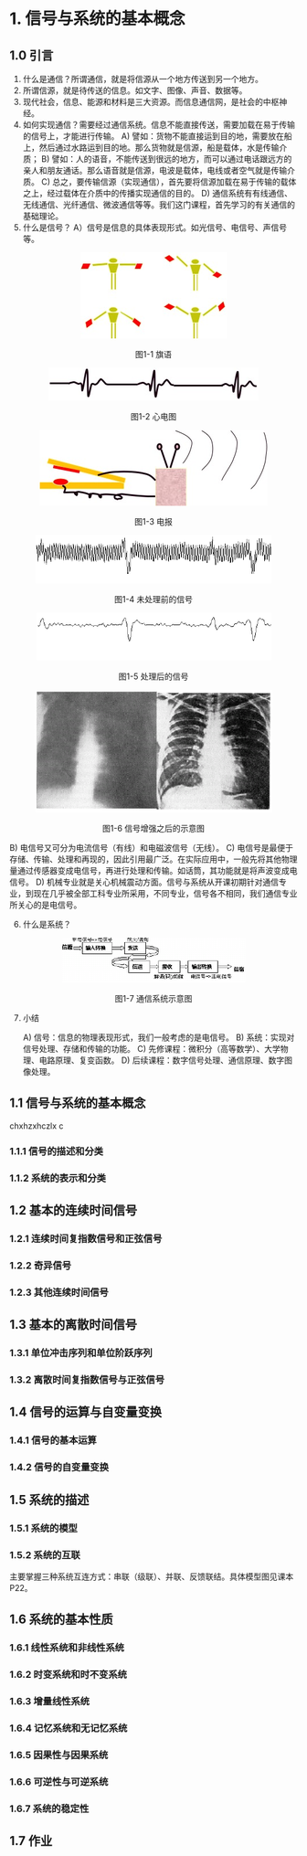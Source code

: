 # 1. 信号与系统的基本概念
## 1.0 引言
1)	什么是通信？所谓通信，就是将信源从一个地方传送到另一个地方。
2)	所谓信源，就是待传送的信息。如文字、图像、声音、数据等。
3)	现代社会，信息、能源和材料是三大资源。而信息通信网，是社会的中枢神经。
4)	如何实现通信？需要经过通信系统。信息不能直接传送，需要加载在易于传输的信号上，才能进行传输。
    A)	譬如：货物不能直接运到目的地，需要放在船上，然后通过水路运到目的地。那么货物就是信源，船是载体，水是传输介质；
    B)	譬如：人的语音，不能传送到很远的地方，而可以通过电话跟远方的亲人和朋友通话。那么语音就是信源，电波是载体，电线或者空气就是传输介质。
    C)	总之，要传输信源（实现通信），首先要将信源加载在易于传输的载体之上，经过载体在介质中的传播实现通信的目的。
    D)	通信系统有有线通信、无线通信、光纤通信、微波通信等等。我们这门课程，首先学习的有关通信的基础理论。
5)	什么是信号？
    A）信号是信息的具体表现形式。如光信号、电信号、声信号等。
<center>
  <img src="https://raw.githubusercontent.com/kingsone995/Signal-and-System/master/flag-1.png" > 
  
  图1-1 旗语
</center>

<center>
  <img src="https://raw.githubusercontent.com/kingsone995/Signal-and-System/master/heart-1.png" > 
  
  图1-2 心电图
</center>

<center>
  <img src="https://raw.githubusercontent.com/kingsone995/Signal-and-System/master/telecomm-1.png" > 
  
  图1-3 电报
</center>

<center>
  <img src="https://raw.githubusercontent.com/kingsone995/Signal-and-System/master/signal-1.png" > 
  
  图1-4 未处理前的信号
</center>

<center>
  <img src="https://raw.githubusercontent.com/kingsone995/Signal-and-System/master/signal-filted-1.png" > 
  
  图1-5 处理后的信号
</center>

<center>
  <img src="https://raw.githubusercontent.com/kingsone995/Signal-and-System/master/x-1.png" > 
  
  图1-6 信号增强之后的示意图
  </center>


[^_^]:
    ![image](https://raw.githubusercontent.com/kingsone995/Signal-and-System/master/flag-1.png)

B)	电信号又可分为电流信号（有线）和电磁波信号（无线）。
C)	电信号是最便于存储、传输、处理和再现的，因此引用最广泛。在实际应用中，一般先将其他物理量通过传感器变成电信号，再进行处理和传输。如话筒，其功能就是将声波变成电信号。
D)	机械专业就是关心机械震动方面。信号与系统从开课初期针对通信专业，到现在几乎被全部工科专业所采用，不同专业，信号各不相同，我们通信专业所关心的是电信号。

6)	什么是系统？

<center>
  <img src="https://raw.githubusercontent.com/kingsone995/Signal-and-System/master/telesys-1.png" > 
  
  图1-7 通信系统示意图
  </center>

7)	小结

    A)	信号：信息的物理表现形式，我们一般考虑的是电信号。
    B)	系统：实现对信号处理、存储和传输的功能。
    C)	先修课程：微积分（高等数学）、大学物理、电路原理、复变函数。
    D)	后续课程：数字信号处理、通信原理、数字图像处理。

## 1.1 信号与系统的基本概念
chxhzxhczlx c
### 1.1.1 信号的描述和分类
### 1.1.2 系统的表示和分类
## 1.2 基本的连续时间信号
### 1.2.1 连续时间复指数信号和正弦信号
### 1.2.2 奇异信号
### 1.2.3 其他连续时间信号
## 1.3 基本的离散时间信号
### 1.3.1 单位冲击序列和单位阶跃序列
### 1.3.2 离散时间复指数信号与正弦信号
## 1.4 信号的运算与自变量变换
### 1.4.1 信号的基本运算
### 1.4.2 信号的自变量变换
## 1.5 系统的描述
### 1.5.1 系统的模型
### 1.5.2 系统的互联
主要掌握三种系统互连方式：串联（级联）、并联、反馈联结。具体模型图见课本P22。
## 1.6 系统的基本性质
### 1.6.1 线性系统和非线性系统
### 1.6.2 时变系统和时不变系统
### 1.6.3 增量线性系统
### 1.6.4 记忆系统和无记忆系统
### 1.6.5 因果性与因果系统
### 1.6.6 可逆性与可逆系统
### 1.6.7 系统的稳定性
## 1.7 作业







